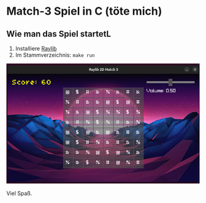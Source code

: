 # Match-3 Spiel in C (töte mich)

## Wie man das Spiel startetL
1. Installiere [Raylib](https://www.raylib.com/)
2. Im Stammverzeichnis: ```make run``` 

![demo](assets/example.png)

Viel Spaß. 